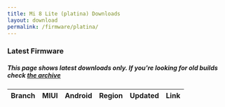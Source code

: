 ```yaml
---
title: Mi 8 Lite (platina) Downloads
layout: download
permalink: /firmware/platina/
---
```


### Latest Firmware
##### This page shows latest downloads only. If you're looking for old builds check [the archive](/archive/firmware/platina/)


<div class="table-responsive-md">
<table id="firmware" class="compact table table-striped table-hover table-sm">
    <thead class="thead-dark">
        <tr>
            <th>Branch</th>
            <th>MIUI</th>
            <th>Android</th>
            <th>Region</th>
            <th>Updated</th>
            <th>Link</th>
        </tr>
    </thead>
    <script>loadFirmwareDownloads('platina', 'latest')</script>
</table>
</div>
